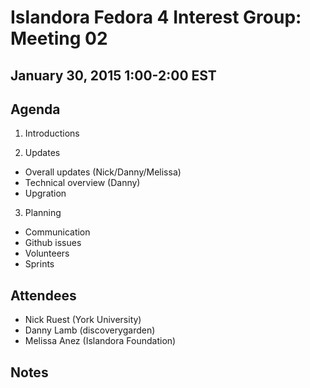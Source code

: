 # Islandora Fedora 4 Interest Group: Meeting 02

## January 30, 2015 1:00-2:00 EST

## Agenda

1. Introductions

2. Updates
  * Overall updates (Nick/Danny/Melissa)
  * Technical overview (Danny)
  * Upgration
  
3. Planning
  * Communication
  * Github issues
  * Volunteers
  * Sprints

## Attendees

* Nick Ruest (York University)
* Danny Lamb (discoverygarden)
* Melissa Anez (Islandora Foundation)

## Notes
